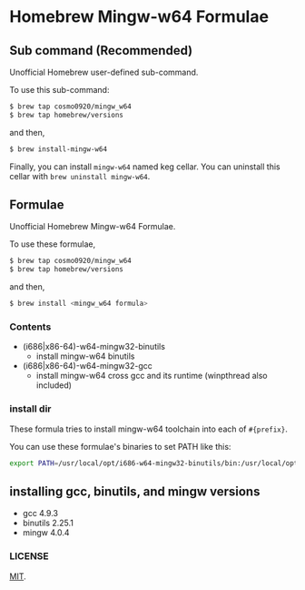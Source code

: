 Homebrew Mingw-w64 Formulae
===

## Sub command (Recommended)

Unofficial Homebrew user-defined sub-command.

To use this sub-command:

```bash
$ brew tap cosmo0920/mingw_w64
$ brew tap homebrew/versions
```

and then,

```bash
$ brew install-mingw-w64
```

Finally, you can install `mingw-w64` named keg cellar.
You can uninstall this cellar with `brew uninstall mingw-w64`.

## Formulae

Unofficial Homebrew Mingw-w64 Formulae.

To use these formulae,

```bash
$ brew tap cosmo0920/mingw_w64
$ brew tap homebrew/versions
```

and then,

```bash
$ brew install <mingw_w64 formula>
```
### Contents

* (i686|x86-64)-w64-mingw32-binutils
    - install mingw-w64 binutils
* (i686|x86-64)-w64-mingw32-gcc
    - install mingw-w64 cross gcc and its runtime (winpthread also included)

### install dir

These formula tries to install mingw-w64 toolchain into each of `#{prefix}`.

You can use these formulae's binaries to set PATH like this:

```bash
export PATH=/usr/local/opt/i686-w64-mingw32-binutils/bin:/usr/local/opt/i686-w64-mingw32-gcc/bin:/usr/local/opt/x86-64-w64-mingw32-binutils/bin:/usr/local/opt/x86-64-w64-mingw32-gcc/bin:$PATH
```

## installing gcc, binutils, and mingw versions

* gcc 4.9.3
* binutils 2.25.1
* mingw 4.0.4

### LICENSE

[MIT](LICENSE.txt).

